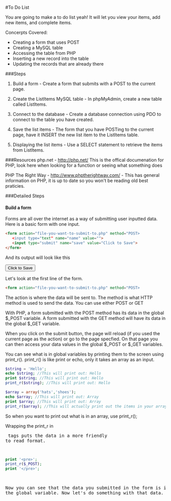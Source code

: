 #To Do List

You are going to make a to do list yeah! It will let you view your items, add new items, and complete items.

Concerpts Covered:
- Creating a form that uses POST
- Creating a MySQL table
- Accessing the table from PHP
- Inserting a new record into the table
- Updating the records that are already there

###Steps

1. Build a form - Create a form that submits with a POST to the current page.  

2. Create the ListItems MySQL table - In phpMyAdmin, create a new table called ListItems.  

3. Connect to the database - Create a database connection using PDO to connect to the table you have created.  

4. Save the list items - The form that you have POSTing to the current page, have it INSERT the new list item to the ListItems table.  

5. Displaying the list items - Use a SELECT statement to retrieve the items from ListItems.  

###Resources
php.net - http://php.net/ This is the offical documenation for PHP, look here when looking for a function or seeing what something does

PHP The Right Way - http://www.phptherightway.com/ - This has general information on PHP, it is up to date so you won't be reading old best praticies.

###Detailed Steps

#### Build a form
Forms are all over the internet as a way of submitting user inputted data. Here is a basic form with one input.
```HTML
<form action="file-you-want-to-submit-to.php" method="POST>
   <input type="text" name="name" value="">
   <input type="submit" name="save" value="Click to Save">
</form>
```
And its output will look like this

<form action="file-you-want-to-submit-to.php" method="POST>
   <input type="text" name="name" value="">
   <input type="submit" name="save" value="Click to Save">
</form>

Let's look at the first line of the form.
```HTML
<form action="file-you-want-to-submit-to.php" method="POST>
```
The action is where the data will be sent to. 
The method is what HTTP method is used to send the data. You can use either POST or GET

With PHP, a form submitted with the POST method has its data in the global $_POST variable.  A form submitted with the GET method will have its data in the global $_GET variable.

When you click on the submit button, the page will reload (if you used the current page as the action) or go to the page specfied. On that page you can then access your data values in the global $_POST or $_GET variables.

You can see what is in global variables by printing them to the screen using print_r(). print_r() is like print or echo, only it takes an array as an input.
```PHP
$string = 'Hello';
echo $string; //This will print out: Hello
print $string; //This will print out: Hello
print_r($string); //This will print out: Hello

$array = array('hats','shoes');
echo $array; //This will print out: Array
print $array; //This will print out: Array 
print_r($array); //This will actually print out the items in your array
```
So when you want to print out what is in an array, use print_r();

Wrapping the print_r in <pre> tags puts the data in a more friendly to read format. 
```PHP
print '<pre>';
print_r($_POST);
print '</pre>';
```

Now you can see that the data you submitted in the form is indeed in the global variable. Now let's do something with that data.


